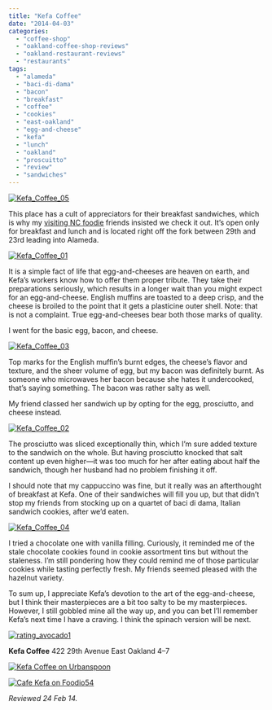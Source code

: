```yaml
---
title: "Kefa Coffee"
date: "2014-04-03"
categories: 
  - "coffee-shop"
  - "oakland-coffee-shop-reviews"
  - "oakland-restaurant-reviews"
  - "restaurants"
tags: 
  - "alameda"
  - "baci-di-dama"
  - "bacon"
  - "breakfast"
  - "coffee"
  - "cookies"
  - "east-oakland"
  - "egg-and-cheese"
  - "kefa"
  - "lunch"
  - "oakland"
  - "proscuitto"
  - "review"
  - "sandwiches"
---
```


[![Kefa_Coffee_05](http://s3.amazonaws.com/thegourmez-wpmedia/2014/03/Kefa_Coffee_05-500x386.jpg)](http://www.thegourmez.com/2014/04/kefa-coffee/kefa_coffee_05/)

This place has a cult of appreciators for their breakfast sandwiches, which is why my [visiting NC foodie](http://www.ericandleandra.com/wp/category/travel/) friends insisted we check it out. It’s open only for breakfast and lunch and is located right off the fork between 29th and 23rd leading into Alameda.

[![Kefa_Coffee_01](http://s3.amazonaws.com/thegourmez-wpmedia/2014/03/Kefa_Coffee_01-500x333.jpg)](http://www.thegourmez.com/2014/04/kefa-coffee/kefa_coffee_01/)

It is a simple fact of life that egg-and-cheeses are heaven on earth, and Kefa’s workers know how to offer them proper tribute. They take their preparations seriously, which results in a longer wait than you might expect for an egg-and-cheese. English muffins are toasted to a deep crisp, and the cheese is broiled to the point that it gets a plasticine outer shell. Note: that is not a complaint. True egg-and-cheeses bear both those marks of quality.

I went for the basic egg, bacon, and cheese.

[![Kefa_Coffee_03](http://s3.amazonaws.com/thegourmez-wpmedia/2014/03/Kefa_Coffee_03-500x333.jpg)](http://www.thegourmez.com/2014/04/kefa-coffee/kefa_coffee_03/)

Top marks for the English muffin’s burnt edges, the cheese’s flavor and texture, and the sheer volume of egg, but my bacon was definitely burnt. As someone who microwaves her bacon because she hates it undercooked, that’s saying something. The bacon was rather salty as well.

My friend classed her sandwich up by opting for the egg, prosciutto, and cheese instead.

[![Kefa_Coffee_02](http://s3.amazonaws.com/thegourmez-wpmedia/2014/03/Kefa_Coffee_02-500x381.jpg)](http://www.thegourmez.com/2014/04/kefa-coffee/kefa_coffee_02/)

The prosciutto was sliced exceptionally thin, which I’m sure added texture to the sandwich on the whole. But having prosciutto knocked that salt content up even higher—it was too much for her after eating about half the sandwich, though her husband had no problem finishing it off.

I should note that my cappuccino was fine, but it really was an afterthought of breakfast at Kefa. One of their sandwiches will fill you up, but that didn’t stop my friends from stocking up on a quartet of baci di dama, Italian sandwich cookies, after we’d eaten.

[![Kefa_Coffee_04](http://s3.amazonaws.com/thegourmez-wpmedia/2014/03/Kefa_Coffee_04-500x236.jpg)](http://www.thegourmez.com/2014/04/kefa-coffee/kefa_coffee_04/)

I tried a chocolate one with vanilla filling. Curiously, it reminded me of the stale chocolate cookies found in cookie assortment tins but without the staleness. I’m still pondering how they could remind me of those particular cookies while tasting perfectly fresh. My friends seemed pleased with the hazelnut variety.

To sum up, I appreciate Kefa’s devotion to the art of the egg-and-cheese, but I think their masterpieces are a bit too salty to be my masterpieces. However, I still gobbled mine all the way up, and you can bet I’ll remember Kefa’s next time I have a craving. I think the spinach version will be next.

[![rating_avocado1](http://s3.amazonaws.com/thegourmez-wpmedia/2009/02/rating_avocado1.gif)](http://www.thegourmez.com/2009/02/restaurant-review-nanas-durham/rating_avocado1/)

**Kefa Coffee** 422 29th Avenue East Oakland $4–$7

[![Kefa Coffee on Urbanspoon](http://www.urbanspoon.com/b/link/1413807/minilink.gif)](http://www.urbanspoon.com/r/6/1413807/restaurant/Kefa-Coffee-Oakland)

[![Cafe Kefa on Foodio54](http://foodio54.com/images/badge-1-9ddc4.jpg)](http://foodio54.com/restaurant/Oakland-CA/9ddc4/Cafe-Kefa)

_Reviewed 24 Feb 14._
